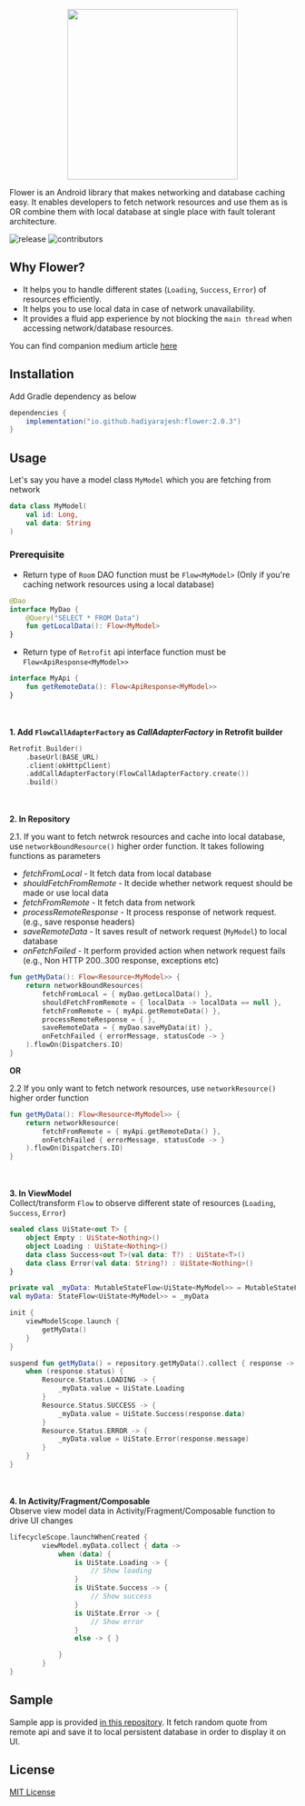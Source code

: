 <p align="center">
  <img 
    width="300"
    height="300"
    src="https://github.com/hadiyarajesh/flower/blob/master/asset/flower-logo_black.png"
  >
</p>

Flower is an Android library that makes networking and database caching easy. It enables developers to fetch network resources and use them as is OR combine them with local database at single place with fault tolerant architecture.

![release](https://img.shields.io/github/v/release/hadiyarajesh/flower)
![contributors](https://img.shields.io/github/contributors/hadiyarajesh/flower)

## Why Flower?
- It helps you to handle different states (`Loading`, `Success`, `Error`) of resources efficiently.
- It helps you to use local data in case of network unavailability.
- It provides a fluid app experience by not blocking the `main thread` when accessing network/database resources.

You can find companion medium article [here](https://medium.com/@hadiyarajesh/android-networking-and-database-caching-in-2020-mvvm-retrofit-room-flow-35b4f897d46a)

## Installation

Add Gradle dependency as below
```gradle
dependencies {
    implementation("io.github.hadiyarajesh:flower:2.0.3")
}
```

## Usage
Let's say you have a model class `MyModel` which you are fetching from network
```kotlin
data class MyModel(
    val id: Long,
    val data: String
)
```

### Prerequisite
- Return type of `Room` DAO function must be `Flow<MyModel>` (Only if you're caching network resources using a local database)
```kotlin
@Dao
interface MyDao {
    @Query("SELECT * FROM Data")
    fun getLocalData(): Flow<MyModel>
}
```

- Return type of `Retrofit` api interface function must be `Flow<ApiResponse<MyModel>>`
```kotlin
interface MyApi {
    fun getRemoteData(): Flow<ApiResponse<MyModel>>
}
```

<br></br>
**1. Add `FlowCallAdapterFactory` as *CallAdapterFactory* in Retrofit builder**

```kotlin
Retrofit.Builder()
    .baseUrl(BASE_URL)
    .client(okHttpClient)
    .addCallAdapterFactory(FlowCallAdapterFactory.create())
    .build()
```

<br></br>
**2. In Repository**
<br>

2.1. If you want to fetch netwrok resources and cache into local database, use `networkBoundResource()` higher order function. It takes following functions as parameters

- *fetchFromLocal* - It fetch data from local database
- *shouldFetchFromRemote* - It decide whether network request should be made or use local data
- *fetchFromRemote* - It fetch data from network
- *processRemoteResponse* - It process response of network request. (e.g., save response headers)
- *saveRemoteData* - It saves result of network request (`MyModel`) to local database
- *onFetchFailed* - It perform provided action when network request fails (e.g., Non HTTP 200..300 response, exceptions etc)

```kotlin
fun getMyData(): Flow<Resource<MyModel>> {
    return networkBoundResources(
        fetchFromLocal = { myDao.getLocalData() },
        shouldFetchFromRemote = { localData -> localData == null },
        fetchFromRemote = { myApi.getRemoteData() },
        processRemoteResponse = { },
        saveRemoteData = { myDao.saveMyData(it) },
        onFetchFailed { errorMessage, statusCode -> }
    ).flowOn(Dispatchers.IO)
}
```

**OR**

2.2 If you only want to fetch network resources, use `networkResource()` higher order function

```kotlin
fun getMyData(): Flow<Resource<MyModel>> {
    return networkResource(
        fetchFromRemote = { myApi.getRemoteData() },
        onFetchFailed { errorMessage, statusCode -> }
    ).flowOn(Dispatchers.IO)
}
```

<br></br>
**3. In ViewModel**
<br>
Collect/transform `Flow` to observe different state of resources (`Loading`, `Success`, `Error`)

```kotlin
sealed class UiState<out T> {
    object Empty : UiState<Nothing>()
    object Loading : UiState<Nothing>()
    data class Success<out T>(val data: T?) : UiState<T>()
    data class Error(val data: String?) : UiState<Nothing>()
}
```

```kotlin
private val _myData: MutableStateFlow<UiState<MyModel>> = MutableStateFlow(UiState.Empty)
val myData: StateFlow<UiState<MyModel>> = _myData

init {
    viewModelScope.launch {
        getMyData()
    }
}

suspend fun getMyData() = repository.getMyData().collect { response ->
    when (response.status) {
        Resource.Status.LOADING -> {
            _myData.value = UiState.Loading
        }
        Resource.Status.SUCCESS -> {
            _myData.value = UiState.Success(response.data)
        }
        Resource.Status.ERROR -> {
            _myData.value = UiState.Error(response.message)
        }
    }
}
```

<br></br>
**4. In Activity/Fragment/Composable**
<br>
Observe view model data in Activity/Fragment/Composable function to drive UI changes

```kotlin
lifecycleScope.launchWhenCreated {
        viewModel.myData.collect { data ->
            when (data) {
                is UiState.Loading -> {
                    // Show loading
                }
                is UiState.Success -> {
                    // Show success
                }
                is UiState.Error -> {
                    // Show error
                }
                else -> { }

            }
        }
}
```

## Sample
Sample app is provided [in this repository](https://github.com/hadiyarajesh/flower/tree/master/app/src/main/java/com/hadiyarajesh/flowersample).
It fetch random quote from remote api and save it to local persistent database in order to display it on UI.

## License
[MIT License](https://github.com/hadiyarajesh/flower/blob/master/LICENSE)
